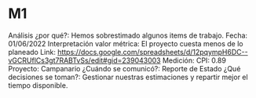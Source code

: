 # M1

Análisis ¿por qué?: Hemos sobrestimado algunos items de trabajo. 
Fecha: 01/06/2022
Interpretación valor métrica: El proyecto cuesta menos de lo planeado
Link: https://docs.google.com/spreadsheets/d/12pqympH6DC--vGCRUflCs3gt7RABTvSs/edit#gid=239043003
Medición: CPI: 0.89
Proyecto: Campanario
¿Cuándo se comunicó?: Reporte de Estado
¿Qué decisiones se toman?: Gestionar nuestras estimaciones y repartir mejor el tiempo disponible.
